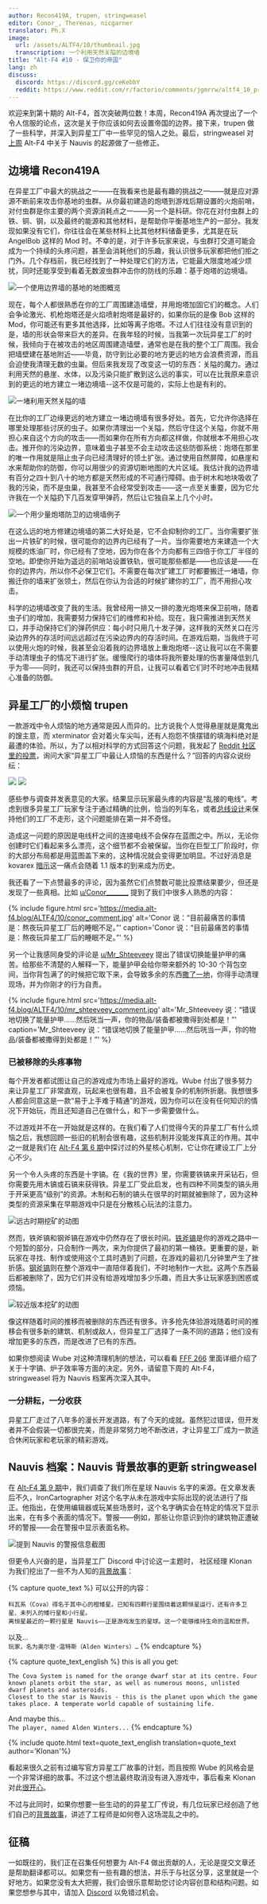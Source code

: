 ```yaml
---
author: Recon419A, trupen, stringweasel
editor: Conor_, Therenas, nicgarner
translator: Ph.X
image:
  url: /assets/ALTF4/10/thumbnail.jpg
  transcription: 一个利用天然关隘的边境墙
title: "Alt-F4 #10 - 保卫你的帝国"
lang: zh
discuss:
  discord: https://discord.gg/ceKebbY
  reddit: https://www.reddit.com/r/factorio/comments/jgmrrw/altf4_10_protecting_your_empire/
---
```


欢迎来到第十期的 Alt-F4，首次突破两位数！本周，Recon419A 再次提出了一个令人信服的论点，这次是关于你应该如何去设置帝国的边界。接下来，trupen 做了一些科学，并深入到异星工厂中一些罕见的恼人之处。最后，stringweasel 对[上周](https://alt-f4.blog/zh/ALTF4-9/) Alt-F4 中关于 Nauvis 的起源做了一些修正。

## 边境墙 <author>Recon419A</author>

在异星工厂中最大的挑战之一——在我看来也是最有趣的挑战之一——就是应对源源不断前来攻击你基地的虫群。从你最初建造的炮塔到游戏后期设置的火炮前哨，对付虫群是你主要的两个资源消耗点之一——另一个是科研。你花在对付虫群上的铁、铜、钢，以及最终的能源和其他材料，是帮助你平衡基地生产的一部分。我发现如果没有它们，你往往会在某些材料上比其他材料储备更多，尤其是在玩 AngelBob 这样的 Mod 时。不幸的是，对于许多玩家来说，与虫群打交道可能会成为一个持续的头疼问题，甚至会消耗他们的乐趣，我认识很多玩家都把他们拒之门外。几个存档前，我已经找到了一种处理它们的方法，它能最大限度地减少烦扰，同时还能享受到看着无数波虫群冲击你的防线的乐趣：基于炮塔的边境墙。

![一个使用边界墙的基地的地图概览](https://media.alt-f4.blog/ALTF4/10/border-walls-1.jpg)

现在，每个人都很熟悉在你的工厂周围建造墙壁，并用炮塔加固它们的概念。人们会争论激光、机枪炮塔还是火焰喷射炮塔是最好的，如果你玩的是像 Bob 这样的 Mod，你可能还有更多其他选择，比如等离子炮塔。不过人们往往没有意识到的是，墙的形状会带来巨大的差异。在我年轻的时候，当我第一次玩异星工厂的时候，我倾向于在被攻击的地区周围建造墙壁，通常也是在我的整个工厂周围。我会把墙壁建在基地附近——毕竟，防守到比必要的地方更远的地方会浪费资源，而且会迫使我清理无数的虫巢。但后来我发现了改变这一切的东西：关隘的魔力。通过利用天然的悬崖、水体，以及污染只能扩散到这么远的事实，可以在比我原来意识到的更远的地方建立一堵边境墙--这不仅是可能的，实际上也是有利的。

![一堵利用天然关隘的墙](https://media.alt-f4.blog/ALTF4/10/border-walls-2.jpg)

在比你的工厂边缘更远的地方建立一堵边境墙有很多好处。首先，它允许你选择在哪里处理那些讨厌的虫子。如果你清理出一个关隘，然后守住这个关隘，你就不用担心来自这个方向的攻击——而如果你在所有方向都这样做，你就根本不用担心攻击。推开你的污染边界，意味着虫子甚至不会主动攻击这些防御系统：炮塔在那里的唯一作用就是阻止虫子向已经清理好的领土扩张。通过使用自然屏障，如悬崖和水来帮助你的防御，你可以用很少的资源切断地图的大片区域。我估计我的边界墙有百分之四十到八十的地方都是天然形成的不可通行障碍。由于树木和地块吸收了我的污染，而不是虫巢，我甚至不会经常受到攻击——这一点至关重要，因为它允许我在一个关隘扔下几百发穿甲弹药，然后让它独自呆上几个小时。

![一个用少量炮塔防卫的边境墙例子](https://media.alt-f4.blog/ALTF4/10/border-walls-3.jpg)

在这么远的地方修建边境墙的第二大好处是，它不会抑制你的工厂。当你需要扩张出一片铁矿的时候，很可能你的边界内已经有了一片。当你需要地方来建造一个大规模的炼油厂时，你已经有了空地，因为你在各个方向都有三四倍于你工厂半径的空地。即使你开始为遥远的前哨站设置铁轨，很可能那些都是——也应该是——在你的边界内，所以你不必保卫它们。不需要在每次扩建工厂时都要搬迁一堵墙，你搬迁你的墙来扩张领土，然后在你认为合适的时候扩建你的工厂，而不用担心攻击。

科学的边境墙改变了我的生活。我曾经用一排又一排的激光炮塔来保卫前哨，随着虫子们的增加，我需要努力保持它们的维修和补给。现在，我只需推进到天然关口，并手动保持它们的弹药供应：每小时只用几十发子弹，这样我的天然关口在污染边界外的存活时间远远超过在污染边界内的存活时间。在游戏后期，当我终于可以使用火炮的时候，我甚至会沿着我的边界墙放上重炮炮塔--这让我可以在不需要手动清理虫子的情况下进行扩张。缓慢爬行的墙体将我所要处理的伤害量降低到几乎为零——同时，我还可以保持虫群的开启，让我可以看着它们时不时地冲击我精心准备的防御。

## 异星工厂的小烦恼 <author>trupen</author>

一款游戏中令人烦恼的地方通常是因人而异的。比方说我个人觉得悬崖就是魔鬼出的馊主意，而 xterminator 会对着火车尖叫，还有人抱怨不慎摆错的填海料绝对是最遭的体验。所以，为了以相对科学的方式回答这个问题，我发起了 [Reddit 社区里的投票](https://www.reddit.com/r/factorio/comments/ishfwd/altf4_needs_your_help_to_find_the_most/)，询问大家“异星工厂中最让人烦恼的东西是什么？”回答的内容众说纷纭：

<p>
<div class="img-pair">
  <img id="image-element" class="post" src="https://media.alt-f4.blog/ALTF4/10/piechart.png">
  <img id="image-element" class="post" src="https://media.alt-f4.blog/ALTF4/10/piechartlegend.png">
</div>
</p>

感些参与调查并发表意见的大家。结果显示玩家最头疼的内容是“乱接的电线”。考虑到很多异星工厂玩家专注于通过精确的比例，恰当的列车名，或者[总线设计](https://wiki.factorio.com/Tutorial:Main_bus)来保持他们的工厂不走形，这个问题能排在第一并不奇怪。

造成这一问题的原因是电线杆之间的连接电线不会保存在蓝图之中。所以，无论你创建时它们看起来多么漂亮，这个细节都不会被保留。当你在巨型工厂阶段时，你的大部分布局都是用蓝图盖下来的，这种情况就会变得更加明显。不过好消息是 kovarex [暗示](https://www.reddit.com/r/factorio/comments/ijf3qw/why_arent_copper_wires_treated_the_same_a_signal/g3gbobb/)这一痛点会随着 1.1 版本的到来成为历史。

我还看了一下点赞最多的评论，因为虽然它们点赞数可能比投票结果要少，但还是发现了一些真相。比如 [u/Conor\_\_\_\_\_\_\_](https://www.reddit.com/user/Conor_______/) 提到了我们中很多人熟悉的内容：

{% include figure.html src='https://media.alt-f4.blog/ALTF4/10/conor_comment.jpg' alt='Conor 说：“目前最痛苦的事情是：熬夜玩异星工厂后的睡眠不足。”' caption='Conor 说：“目前最痛苦的事情是：熬夜玩异星工厂后的睡眠不足。”' %}

另一个让我感同身受的评论是 [u/Mr_Shteeveey](https://www.reddit.com/user/Mr_Shteeveey/) 提出了错误切换能量护甲的痛苦。给那些不清楚的人解释一下，能量护甲会给你带来额外的 10-30 个背包空间，当你背包满了的时候把它取下来，会导致多余的东西[撒了一地](https://www.reddit.com/r/factorio/comments/6x2syi/what_happens_when_you_take_off_your_power_armor/)，你得手动清理现场，并为你刚才的行为自责。

{% include figure.html src='https://media.alt-f4.blog/ALTF4/10/mr_shteeveey_comment.jpg' alt='Mr_Shteeveey 说：“错误地切换了能量护甲……然后咣当一声，你的物品/装备都被撒得到处都是！”' caption='Mr_Shteeveey 说：“错误地切换了能量护甲……然后咣当一声，你的物品/装备都被撒得到处都是！”' %}

### 已被移除的头疼事物

每个开发者都试图让自己的游戏成为市场上最好的游戏。Wube 付出了很多努力来让异星工厂非常直观，玩起来也很有趣，且不会被复杂的机制所折磨。我想很多人都会同意这是一款“易于上手难于精通”的游戏，因为你可以在没有任何知识的情况下开始玩，而且还知道自己在做什么，和下一步需要做什么。

不过游戏并不在一开始就是这样的。在我们看了人们觉得今天的异星工厂有什么烦恼之后，我想回顾一些旧的机制会很有趣，这些机制并没能发挥真正的作用。其中之一就是我们在 [Alt-F4 第 6 期](https://alt-f4.blog/zh/ALTF4-6/#%E5%A4%96%E6%98%9F%E6%A0%B8%E5%BF%83%E4%B8%80%E7%A7%8D%E5%8E%9F%E5%A7%8B%E6%8A%80%E6%9C%AF)中探讨过的外星核心机制，它让你在建设工厂上分心不少。

另一个令人头疼的东西是十字镐。在《我的世界》里，你需要铁镐来开采钻石，但你需要先用木镐或石镐来获得铁。异星工厂受此启发，也有四种不同类型的镐头用于开采更高“级别”的资源。木制和石制的镐头在很早的时期就被删除了，因为这种类型的资源采集在早期游戏中只是在分散核心玩法的注意力。

![远古时期挖矿的动图](https://media.alt-f4.blog/ALTF4/10/old_mining.gif)

然而，铁斧镐和钢斧镐在游戏中仍然存在了很长时间。[铁斧镐](https://wiki.factorio.com/Iron_axe/zh)是你的游戏之路中一个短暂的部分，只会制作一两次，来为你提供了最初的第一桶铁。更重要的是，新玩家在寻找、制作或使用这个工具时遇到了问题，在游戏的最初几分钟里产生了挫折感。[钢斧镐](https://wiki.factorio.com/Steel_axe/zh)则在整个游戏中一直陪伴着我们，不时地制作一大批。这两个东西最后都被删除了，因为它们并没有给游戏增加多少乐趣，而且大多让玩家感到困惑或烦恼。

![较近版本挖矿的动图](https://media.alt-f4.blog/ALTF4/10/new_mining.gif)

像这样随着时间的推移而被删除的东西还有很多。许多抢先体验游戏随着时间的推移会有很多新的建筑、机制或敌人，但异星工厂选择了一条不同的道路；他们没有增加更多的东西，而是改进了已有的东西。

如果你想阅读 Wube 对这种清理机制的想法，可以看看 [FFF 266](https://factorio.com/blog/post/fff-266) 里面详细介绍了关于十字镐、炉子效率等方面的决定。另外，请留意下周的 Alt-F4，stringweasel 将为 Nauvis 档案再次深入其中。

### 一分耕耘，一分收获

异星工厂走过了八年多的漫长开发道路，有了今天的成就。虽然犯过错误，但开发者并不会假装一切都很完美，而是非常努力地不断改进，才让异星工厂成为一款适合休闲玩家和老玩家的精彩游戏。

## Nauvis 档案：Nauvis 背景故事的更新 <author>stringweasel</author>

在 [Alt-F4 第 9 期](https://alt-f4.blog/zh/ALTF4-9/#nauvis%E6%88%91%E4%BB%AC%E7%9A%84%E5%AE%B6)中，我们调查了我们所在星球 Nauvis 名字的来源。在文章发表后不久，IronCartographer 对这个名字从未在游戏中实际出现的说法进行了指正。他指出，在使用编辑器或玩某些场景时，这个名字确实会在特定的情况下显示出来，在有多个表面的情况下。警报——例如，那些让你意识到你的建筑物正遭破坏的警报——会在警报中显示表面名称。

![提到 Nauvis 的警报信息截图](https://media.alt-f4.blog/ALTF4/10/nauvis_mention.jpg)

但更令人兴奋的是，当异星工厂 Discord 中讨论这一主题时， 社区经理 Klonan 为我们挖出了一些不为人知的[背景故事](https://discordapp.com/channels/139677590393716737/603392474458882065/766687476198539264)：

{% capture quote_text %}
可以公开的内容：
```
科瓦系（Cova）得名于其中心的橙矮星。已知有四颗行星围绕着这颗恒星运行，还有许多卫星、未列入的矮行星和小行星。
离恒星最近的一颗行星是 Nauvis——正是游戏发生的星球。这一个能够维持生命的温和世界。
```
以及…<br/>
```玩家，名为奥尔登·温特斯（Alden Winters）…```
{% endcapture %}

{% capture quote_text_english %}
this is all you get:
```
The Cova System is named for the orange dwarf star at its centre. Four known planets orbit the star, as well as numerous moons, unlisted dwarf planets and asteroids.
Closest to the star is Nauvis - this is the planet upon which the game takes place. A temperate world capable of sustaining life.
```
And maybe this...<br/>
```The player, named Alden Winters...```
{% endcapture %}

{% include quote.html text=quote_text_english translation=quote_text author='Klonan'%}

看起来很久之前有过编写官方异星工厂故事的计划，而且按照 Wube 的风格会是一个非常详细的故事。不过这个想法最终取消没有进入游戏中，事后看来 Klonan 对此[很开心](https://discordapp.com/channels/139677590393716737/603392474458882065/766688031687573565)。

不过与此同时，如果你想要一些生动的的异星工厂传说，有几位玩家已经创造了他们自己的[背景故事](https://www.reddit.com/r/factorio/comments/4pr8z6/im_writing_a_free_live_factorio_fanfic/?utm_source=share&utm_medium=web2x&context=3)，讲述了工程师是如何卷入这场混乱之中的。

## 征稿

一如既往的，我们正在召集任何想要为 Alt-F4 做出贡献的人，无论是提交文章还是帮助翻译都可以。如果您有一些有趣的想法，并乐于与社区分享，这里就是一个好地方。如果您没有太大把握，我们会很乐意帮助您讨论内容创意和结构问题。如果您想参与其中，请加入 [Discord](https://discord.gg/nxnCFkb) 以免错过机会。
